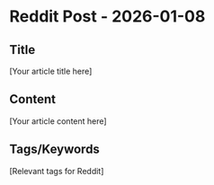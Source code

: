 # Reddit Post - 2026-01-08

## Title
[Your article title here]

## Content
[Your article content here]

## Tags/Keywords
[Relevant tags for Reddit]
